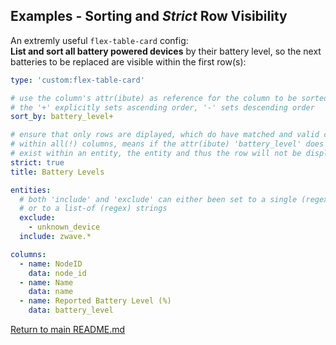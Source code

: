 ## Examples - Sorting and *Strict* Row Visibility

An extremly useful `flex-table-card` config: <br/>**List and sort all battery
powered devices** by their battery level, so the next batteries to be
replaced are visible within the first row(s):

``` yaml
type: 'custom:flex-table-card'

# use the column's attr(ibute) as reference for the column to be sorted
# the '+' explicitly sets ascending order, '-' sets descending order 
sort_by: battery_level+

# ensure that only rows are diplayed, which do have matched and valid contents
# within all(!) columns, means if the attr(ibute) 'battery_level' does not 
# exist within an entity, the entity and thus the row will not be displayed.
strict: true
title: Battery Levels

entities:
  # both 'include' and 'exclude' can either been set to a single (regex) string
  # or to a list-of (regex) strings
  exclude:
    - unknown_device
  include: zwave.*

columns:
  - name: NodeID
    data: node_id
  - name: Name
    data: name
  - name: Reported Battery Level (%)
    data: battery_level
```

[Return to main README.md](../README.md)
